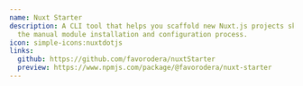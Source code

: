 ```yaml
---
name: Nuxt Starter
description: A CLI tool that helps you scaffold new Nuxt.js projects skipping
  the manual module installation and configuration process.
icon: simple-icons:nuxtdotjs
links:
  github: https://github.com/favorodera/nuxtStarter
  preview: https://www.npmjs.com/package/@favorodera/nuxt-starter
---
```

